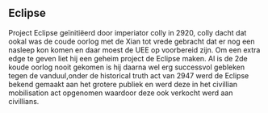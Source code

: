 ## Eclipse

Project Eclipse geïnitiëerd door imperiator colly in 2920, colly dacht dat ookal was de coude oorlog met de Xian tot vrede gebracht dat er nog een nasleep kon komen en daar moest de UEE op voorbereid zijn. Om een extra edge te geven liet hij een geheim project de Eclipse maken. Al is de 2de koude oorlog nooit gekomen is hij daarna wel erg successvol gebleken tegen de vanduul,onder de historical truth act van 2947 werd de Eclipse bekend gemaakt aan het grotere publiek en werd deze in het civillian mobilisation act opgenomen waardoor deze ook verkocht werd aan civillians.